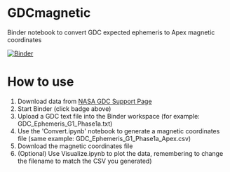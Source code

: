 # GDCmagnetic
Binder notebook to convert GDC expected ephemeris to Apex magnetic coordinates

[![Binder](https://mybinder.org/badge_logo.svg)](https://mybinder.org/v2/gh/lkilcommons/GDCmagnetic/HEAD)

# How to use

1. Download data from [NASA GDC Support Page](https://ccmc.gsfc.nasa.gov/missionsupport/GDC_support.php)
2. Start Binder (click badge above)
3. Upload a GDC text file into the Binder workspace (for example: GDC_Ephemeris_G1_Phase1a.txt)
4. Use the 'Convert.ipynb' notebook to generate a magnetic coordinates file (same example: GDC_Ephemeris_G1_Phase1a_Apex.csv)
5. Download the magnetic coordinates file
6. (Optional) Use Visualize.ipynb to plot the data, remembering to change the filename to match the CSV you generated)

